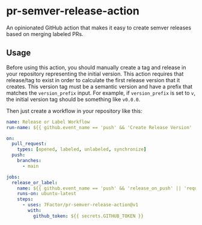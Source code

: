 # pr-semver-release-action
An opinionated GitHub action that makes it easy to create semver releases based on merging labeled PRs.

## Usage
Before using this action, you should manually create a tag and release in your repository representing the initial
version. This action requires that release/tag to exist in order to calculate the first release version that it creates.
This version tag must be a semantic version and have a prefix that matches the `version_prefix` input. For example, if
`version_prefix` is set to `v`, the initial version tag should be something like `v0.0.0`.

Then just create a workflow in your repository like this:
```yaml
name: Release or Label Workflow
run-name: ${{ github.event_name == 'push' && 'Create Release Version' || 'Require PR Labels' }}

on:
  pull_request:
    types: [opened, labeled, unlabeled, synchronize]
  push:
    branches:
      - main

jobs:
  release_or_label:
    name: ${{ github.event_name == 'push' && 'release_on_push' || 'require_label' }}
    runs-on: ubuntu-latest
    steps:
      - uses: 7Factor/pr-semver-release-action@v1
        with:
          github_token: ${{ secrets.GITHUB_TOKEN }}
```
